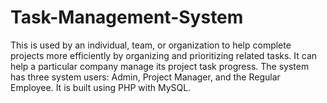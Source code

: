 # Task-Management-System
This is used by an individual, team, or organization to help
complete projects more efficiently by organizing and prioritizing
related tasks. It can help a particular company manage its project
task progress. The system has three system users: Admin, Project
Manager, and the Regular Employee. It is built using PHP with
MySQL.
